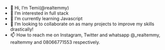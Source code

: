 - 👋 Hi, I’m Temi(@realtemmy)
- 👀 I’m interested in full stack
- 🌱 I’m currently learning Javascript
- 💞️ I’m looking to collaborate on as many projects to improve my skills drastically!
- 📫 How to reach me on Instagram, Twitter and whatsapp @_realtemmy, realtemmy and 08066771553 respectively.

<!---
realtemmy/realtemmy is a ✨ special ✨ repository because its `README.md` (this file) appears on your GitHub profile.
You can click the Preview link to take a look at your changes.
--->
